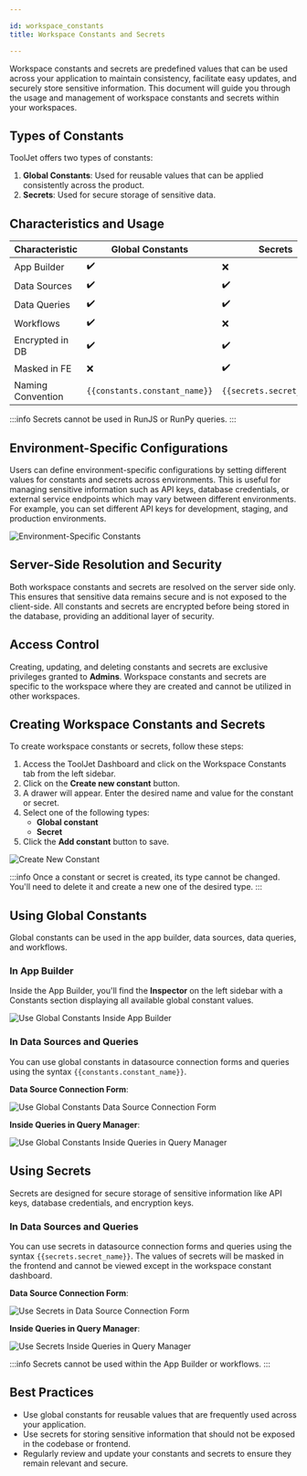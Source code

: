 ```yaml
---

id: workspace_constants
title: Workspace Constants and Secrets

---
```


Workspace constants and secrets are predefined values that can be used across your application to maintain consistency, facilitate easy updates, and securely store sensitive information. This document will guide you through the usage and management of workspace constants and secrets within your workspaces.

<div>

## Types of Constants

ToolJet offers two types of constants:

1. **Global Constants**: Used for reusable values that can be applied consistently across the product.
2. **Secrets**: Used for secure storage of sensitive data.

</div>

<div style={{paddingBottom:'24px'}}>

## Characteristics and Usage

| Characteristic | Global Constants | Secrets |
|----------------|-------------------|---------|
| App Builder    | ✔️                | ❌       |
| Data Sources   | ✔️                | ✔️       |
| Data Queries   | ✔️                | ✔️       |
| Workflows      | ✔️                | ❌       |
| Encrypted in DB| ✔️                | ✔️       |
| Masked in FE   | ❌                | ✔️       |
| Naming Convention | `{{constants.constant_name}}` | `{{secrets.secret_name}}` |

</div>
:::info
Secrets cannot be used in RunJS or RunPy queries.
:::


<div>

## Environment-Specific Configurations

Users can define environment-specific configurations by setting different values for constants and secrets across environments. This is useful for managing sensitive information such as API keys, database credentials, or external service endpoints which may vary between different environments. For example, you can set different API keys for development, staging, and production environments.
</div>

<div style={{textAlign: 'center'}}>
<img  className="screenshot-full" src="/img/workspace-const/env-specific-const.png" alt="Environment-Specific Constants"/>
</div>

<div>

## Server-Side Resolution and Security

Both workspace constants and secrets are resolved on the server side only. This ensures that sensitive data remains secure and is not exposed to the client-side. All constants and secrets are encrypted before being stored in the database, providing an additional layer of security.

</div>

<div>

## Access Control

Creating, updating, and deleting constants and secrets are exclusive privileges granted to **Admins**. Workspace constants and secrets are specific to the workspace where they are created and cannot be utilized in other workspaces.

</div>

<div>

## Creating Workspace Constants and Secrets

To create workspace constants or secrets, follow these steps:

1. Access the ToolJet Dashboard and click on the Workspace Constants tab from the left sidebar.
3. Click on the **Create new constant** button.
4. A drawer will appear. Enter the desired name and value for the constant or secret.
5. Select one of the following types:
    - **Global constant**
    - **Secret**
6. Click the **Add constant** button to save.

<div style={{textAlign: 'center'}}>
<img  className="screenshot-full" src="/img/workspace-const/create-new.png" alt="Create New Constant"/>
</div>

:::info
Once a constant or secret is created, its type cannot be changed. You'll need to delete it and create a new one of the desired type.
:::

</div>

<div style={{paddingBottom:'24px'}}>

## Using Global Constants

Global constants can be used in the app builder, data sources, data queries, and workflows.

### In App Builder

Inside the App Builder, you'll find the **Inspector** on the left sidebar with a Constants section displaying all available global constant values.

<div style={{textAlign: 'center'}}>
<img  className="screenshot-full" src="/img/workspace-const/global-constants-app-builder.png" alt="Use Global Constants Inside App Builder"/>
</div>

### In Data Sources and Queries

You can use global constants in datasource connection forms and queries using the syntax `{{constants.constant_name}}`.

**Data Source Connection Form**:

<div style={{textAlign: 'center'}}>
<img  className="screenshot-full" src="/img/workspace-const/golbal-constants-data-source-connection.png" alt="Use Global Constants Data Source Connection Form"/>
</div>

**Inside Queries in Query Manager**:

<div style={{textAlign: 'center'}}>
<img  className="screenshot-full" src="/img/workspace-const/global-constants-queries.png" alt="Use Global Constants Inside Queries in Query Manager"/>
</div>

</div>

<div>

## Using Secrets

Secrets are designed for secure storage of sensitive information like API keys, database credentials, and encryption keys.

### In Data Sources and Queries

You can use secrets in datasource connection forms and queries using the syntax `{{secrets.secret_name}}`. The values of secrets will be masked in the frontend and cannot be viewed except in the workspace constant dashboard.

**Data Source Connection Form**:

<div style={{textAlign: 'center'}}>
<img  className="screenshot-full" src="/img/workspace-const/secrets-data-source-connection.png" alt="Use Secrets in Data Source Connection Form"/>
</div>

**Inside Queries in Query Manager**:

<div style={{textAlign: 'center'}}>
<img  className="screenshot-full" src="/img/workspace-const/secrets-queries.png" alt="Use Secrets Inside Queries in Query Manager"/>
</div>


:::info
Secrets cannot be used within the App Builder or workflows.
:::

</div>

<div style={{paddingBottom:'24px'}}>

## Best Practices

- Use global constants for reusable values that are frequently used across your application.
- Use secrets for storing sensitive information that should not be exposed in the codebase or frontend.
- Regularly review and update your constants and secrets to ensure they remain relevant and secure.

</div>
